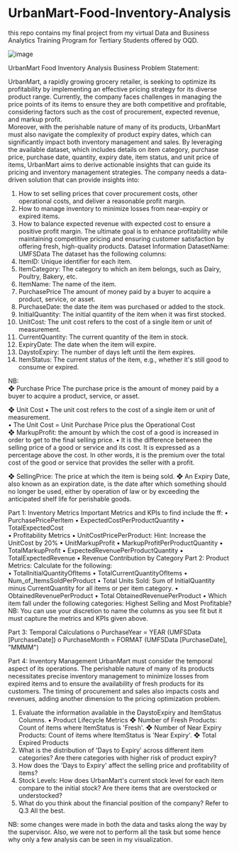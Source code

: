 # UrbanMart-Food-Inventory-Analysis
this repo contains my final project from my virtual Data and Business Analytics Training Program for Tertiary Students offered by OQD.


![image](https://github.com/aymkojo/UrbanMart-Food-Inventory-Analysis/assets/88543602/1db59af3-0e9f-4f6c-809d-964f9a538300)


UrbanMart Food Inventory Analysis 
Business Problem Statement: 
 
UrbanMart, a rapidly growing grocery retailer, is seeking to optimize its profitability by implementing an effective pricing strategy for its diverse product range. Currently, the company faces challenges in managing the price points of its items to ensure they are both competitive and profitable, considering factors such as the cost of procurement, expected revenue, and markup profit.  
Moreover, with the perishable nature of many of its products, UrbanMart must also navigate the complexity of product expiry dates, which can significantly impact both inventory management and sales. 
By leveraging the available dataset, which includes details on item category, purchase price, purchase date, quantity, expiry date, item status, and unit price of items, UrbanMart aims to derive actionable insights that can guide its pricing and inventory management strategies. 
The company needs a data-driven solution that can provide insights into: 
1.	How to set selling prices that cover procurement costs, other operational costs, and deliver a reasonable profit margin. 
2.	How to manage inventory to minimize losses from near-expiry or expired items. 
3.	How to balance expected revenue with expected cost to ensure a positive profit margin. 
The ultimate goal is to enhance profitability while maintaining competitive pricing and ensuring customer satisfaction by offering fresh, high-quality products. 
Dataset Information 
DatasetName: UMFSData 
The dataset has the following columns: 
1.	ItemID: Unique identifier for each item. 
2.	ItemCategory: The category to which an item belongs, such as Dairy, Poultry, Bakery, etc. 
3.	ItemName: The name of the item. 
4.	PurchasePrice The amount of money paid by a buyer to acquire a product, service, or asset. 
5.	PurchaseDate: the date the item was purchased or added to the stock. 
6.	InitialQuantity: The initial quantity of the item when it was first stocked. 
7.	UnitCost: The unit cost refers to the cost of a single item or unit of measurement.  
8.	CurrentQuantity: The current quantity of the item in stock. 
9.	ExpiryDate: The date when the item will expire. 
10.	DaystoExpiry: The number of days left until the item expires. 
11.	ItemStatus: The current status of the item, e.g., whether it's still good to consume or expired. 
 
 
 
 
 
 
NB:  
❖	Purchase Price 
The purchase price is the amount of money paid by a buyer to acquire a product, service, or asset.   
 
❖	Unit Cost 
•	The unit cost refers to the cost of a single item or unit of measurement.  
•	The Unit Cost = Unit Purchase Price plus the Operational Cost  
❖	MarkupProfit: the amount by which the cost of a good is increased in order to get to the final selling price. 
•	It is the difference between the selling price of a good or service and its cost. It is expressed as a percentage above the cost. In other words, it is the premium over the total cost of the good or service that provides the seller with a profit. 
  
❖	SellingPrice: The price at which the item is being sold. 
❖	An Expiry Date, also known as an expiration date, is the date after which something should no longer be used, either by operation of law or by exceeding the anticipated shelf life for perishable goods.  
 
 
 
 
 
 
 
 
Part 1: Inventory Metrics 
Important Metrics and KPIs to find include the ff: 
•	PurchasePricePerItem 
•	ExpectedCostPerProductQuantity 
•	TotalExpectedCost  
•	Profitability Metrics 
▪	UnitCostPricePerProduct: Hint: Increase the UnitCost by 20% 
▪	UnitMarkupProfit 
▪	MarkupProfitPerProductQuantity 
▪	TotalMarkupProfit 
▪	ExpectedRevenuePerProductQuantity 
▪	TotalExpectedRevenue 
▪	Revenue Contribution by Category 
Part 2: Product Metrics: Calculate for the following:  
•	TotalInitialQuantityOfItems 
•	TotalCurrentQuantityOfItems 
•	Num_of_ItemsSoldPerProduct 
•	Total Units Sold: Sum of InitialQuantity minus CurrentQuantity for all items or per item category. 
•	ObtainedRevenuePerProduct 
•	Total ObtainedRevenuePerProduct 
•	Which item fall under the following categories: Highest Selling and Most Profitable? 
NB: You can use your discretion to name the columns as you see fit but it must capture the metrics and KPIs given above. 
 
 
 
Part 3: Temporal Calculations 
o	PurchaseYear = YEAR (UMFSData [PurchaseDate]) 
o	PurchaseMonth = FORMAT (UMFSData [PurchaseDate], "MMMM") 
 
Part 4: Inventory Management 
UrbanMart must consider the temporal aspect of its operations. The perishable nature of many of its products necessitates precise inventory management to minimize losses from expired items and to ensure the availability of fresh products for its customers. The timing of procurement and sales also impacts costs and revenues, adding another dimension to the pricing optimization problem. 
1.	Evaluate the information available in the DaystoExpiry and ItemStatus Columns. 
▪ Product Lifecycle Metrics 
❖	Number of Fresh Products: Count of items where ItemStatus is 'Fresh'. 
❖	Number of Near Expiry Products: Count of items where ItemStatus is 'Near Expiry'. 
❖	Total Expired Products 
2.	What is the distribution of 'Days to Expiry' across different item categories? Are there categories with higher risk of product expiry? 
3.	How does the 'Days to Expiry' affect the selling price and profitability of items?  
4.	Stock Levels: How does UrbanMart's current stock level for each item compare to the initial stock? Are there items that are overstocked or understocked? 
5.	What do you think about the financial position of the company? Refer to Q.3 
All the best.  
 

NB: some changes were made in both the data and tasks along the way by the supervisor. 
Also, we were not to perform all the task but some hence why only a few analysis can be seen in my visualization.
